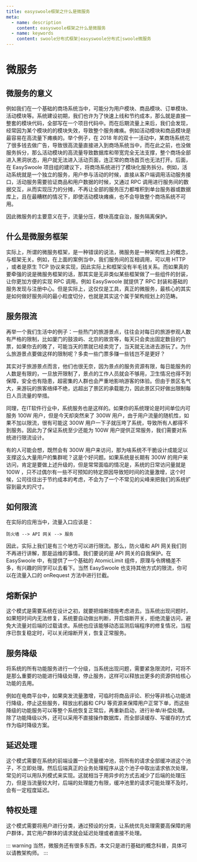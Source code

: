 ```yaml
---
title: easyswoole框架之什么是微服务
meta:
  - name: description
    content: easyswoole框架之什么是微服务
  - name: keywords
    content: swoole分布式框架|easyswoole分布式|swoole微服务
---
```

# 微服务

## 微服务的意义

例如我们在一个基础的商场系统当中，可能分为用户模块、商品模块、订单模块、活动模块等。系统建设初期，我们也许为了快速上线和节约成本，那么就是直接一整套的模块代码，全部写在一个项目代码中。而在后期流量上来后，我们会发现，经常因为某个模块的的模块失效，导致整个服务瘫痪。例如活动模块和商品模块是最容易在高流量下瘫痪的。举个例子，在 2018 年的双十一活动中，某商场系统花了很多钱去做广告，导致很高流量直接进入到商场系统当中，而在此之前，也没做服务拆分，那么活动模块的高流量导致数据库和带宽完全无法支撑，整个商场全部进入黑洞状态，用户就无法进入活动页面，连正常的商场首页也无法打开。后面，在 EasySwoole 项目组的建议下，将商场系统进行了模块化服务拆分。例如，活动系统就是一个独立的服务，用户参与活动的时候，直接从客户端调用活动服务接口，活动服务需要验证商品和用户数据的时候，又通过 RPC 调用进行服务间的数据交互，从而实现压力的分摊，不再让全部的服务压力都堆积到单台服务器或数据库上，且在最糟糕的情况下，即使活动模块瘫痪，也不会导致整个商场系统不可用。

因此微服务的主要意义在于，流量分压，模块高度自治，服务隔离保护。

## 什么是微服务框架
实际上，所谓的微服务框架，是一种错误的说法，微服务是一种架构性上的概念，与框架无关。例如，在上面的案例当中，我们服务间的互相调用，可以用 HTTP ，或者是原生 TCP 协议来实现，因此实际上和框架没有半毛钱关系。而如果真的要牵强的说是微服务框架的话，那其实是无非类似某些框架做了一些组件的封装，让你更加方便的实现 RPC 调用。例如 EasySwoole 就提供了 RPC 封装和基础的服务发现与注册中心。但是实际上，这仅仅是工具，真正的微服务，最核心的其实是如何做好服务间的最小粒度切分，也就是其实这个属于架构规划上的范畴。

## 服务限流
再举一个我们生活中的例子：一些热门的旅游景点，往往会对每日的旅游参观人数有严格的限制，比如厦门的鼓浪屿、北京的故宫等，每天只会卖出固定数目的门票，如果你去的晚了，可能当天的票就已经卖完了，当天就无法进去游玩了。为什么旅游景点要做这样的限制呢？多卖一些门票多赚一些钱岂不是更好？

其实对于旅游景点而言，他们也很无奈，因为景点的服务资源有限，每日能服务的人数是有限的，一旦放开限制了，景点的工作人员就会不够用，卫生情况也得不到保障，安全也有隐患，超密集的人群也会严重地影响游客的体验。但由于景区名气大，来游玩的旅客络绎不绝，远超出了景区的承载能力，因此景区只好做出限制每日人员流量的举措。

同理，在IT软件行业中，系统服务也是这样的。如果你的系统理论是时间单位内可服务 100W 用户，但是今天却突然来了 300W 用户，由于用户流量的随机性，如果不加以限流，很有可能这 300W 用户一下子就压垮了系统，导致所有人都得不到服务。因此为了保证系统至少还能为 100W 用户提供正常服务，我们需要对系统进行限流设计。

有的人可能会想，既然会有 300W 用户来访问，那为啥系统不干脆设计成能足以支撑这么大量用户的集群呢？这是个好问题。如果系统是长期有 300W 的用户来访问，肯定是要做上述升级的，但是常常面临的情况是，系统的日常访问量就是 100W ，只不过偶尔有一些不可预知的特定原因导致短时间的流量激增，这个时候，公司往往出于节约成本的考虑，不会为了一个不常见的尖峰来把我们的系统扩容到最大的尺寸。

## 如何限流

在实际的应用当中，流量入口应该是：
```
防火墙 --> API 网关 --> 服务
```
因此，实际上我们是有三个地方可以进行限流。那么，防火墙和 API 网关我们则不再进行讲解，那是运维的事情。我们要说的是 API 网关的自我保护。在 EasySwoole 中，有提供了一个基础的 AtomicLimit 组件，原理与令牌桶差不多，有兴趣的同学可以去看下。当然 EasySwoole 也支持其他方式的限流，你可以在流量入口的 onRequest 方法中进行拦截。

## 熔断保护

这个模式是需要系统在设计之初，就要把熔断措施考虑进去。当系统出现问题时，如果短时间内无法修复，系统要自动做出判断，开启熔断开关，拒绝流量访问，避免大流量对后端的过载请求。系统也应该能够动态监测后端程序的修复情况，当程序已恢复稳定时，可以关闭熔断开关，恢复正常服务。

## 服务降级

将系统的所有功能服务进行一个分级，当系统出现问题，需要紧急限流时，可将不是那么重要的功能进行降级处理，停止服务，这样可以释放出更多的资源供给核心功能的去用。

例如在电商平台中，如果突发流量激增，可临时将商品评论、积分等非核心功能进行降级，停止这些服务，释放出机器和 CPU 等资源来保障用户正常下单，而这些降级的功能服务可以等整个系统恢复正常后，再重新启动，进行补单/补偿处理。除了功能降级以外，还可以采用不直接操作数据库，而全部读缓存、写缓存的方式作为临时降级方案。


## 延迟处理

这个模式需要在系统的前端设置一个流量缓冲池，将所有的请求全部缓冲进这个池子，不立即处理。然后后端真正的业务处理程序从这个池子中取出请求依次处理，常见的可以用队列模式来实现。这就相当于用异步的方式去减少了后端的处理压力，但是当流量较大时，后端的处理能力有限，缓冲池里的请求可能处理不及时，会有一定程度延迟。

## 特权处理

这个模式需要将用户进行分类，通过预设的分类，让系统优先处理需要高保障的用户群体，其它用户群体的请求就会延迟处理或者直接不处理。


::: warning 
当然，微服务还有很多东西，本文只是进行基础的概念科普，具体可以请教架构师。
:::
